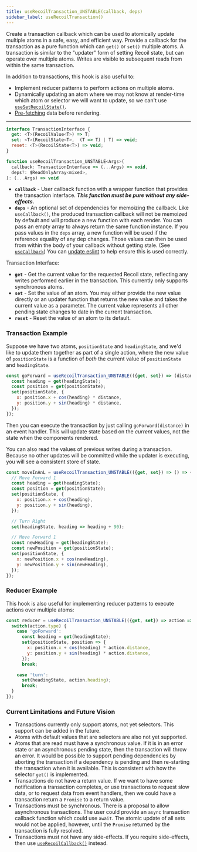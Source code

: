 ```yaml
---
title: useRecoilTransaction_UNSTABLE(callback, deps)
sidebar_label: useRecoilTransaction()
---
```


Create a transaction callback which can be used to atomically update multiple atoms in a safe, easy, and efficient way.  Provide a callback for the transaction as a pure function which can `get()` or `set()` multiple atoms.  A transaction is similar to the "updater" form of setting Recoil state, but can operate over multiple atoms.  Writes are visible to subsequent reads from within the same transaction.

In addition to transactions, this hook is also useful to:
* Implement reducer patterns to perform actions on multiple atoms.
* Dynamically updating an atom where we may not know at render-time which atom or selector we will want to update, so we can't use [`useSetRecoilState()`](/docs/api-reference/core/useSetRecoilState).
* [Pre-fetching](/docs/guides/asynchronous-data-queries#pre-fetching) data before rendering.

---

```jsx
interface TransactionInterface {
  get: <T>(RecoilValue<T>) => T;
  set: <T>(RecoilState<T>,  (T => T) | T) => void;
  reset: <T>(RecoilState<T>) => void;
}

function useRecoilTransaction_UNSTABLE<Args>(
  callback: TransactionInterface => (...Args) => void,
  deps?: $ReadOnlyArray<mixed>,
): (...Args) => void
```

* **`callback`** - User callback function with a wrapper function that provides the transaction interface.  ***This function must be pure without any side-effects.***
* **`deps`** - An optional set of dependencies for memoizing the callback.  Like `useCallback()`, the produced transaction callback will not be memoized by default and will produce a new function with each render.  You can pass an empty array to always return the same function instance.  If you pass values in the `deps` array, a new function will be used if the reference equality of any dep changes.  Those values can then be used from within the body of your callback without getting stale.  (See [`useCallback`](https://reactjs.org/docs/hooks-reference.html#usecallback))  You can [update eslint](/docs/introduction/installation#eslint) to help ensure this is used correctly.

Transaction Interface:
* **`get`** - Get the current value for the requested Recoil state, reflecting any writes performed earlier in the transaction.  This currently only supports synchronous atoms.
* **`set`** - Set the value of an atom.  You may either provide the new value directly or an updater function that returns the new value and takes the current value as a parameter.  The current value represents all other pending state changes to date in the current transaction.
* **`reset`** - Reset the value of an atom to its default.

### Transaction Example

Suppose we have two atoms, `positionState` and `headingState`, and we'd like to update them together as part of a single action, where the new value of `positionState` is a function of *both* the current value of `positionState` and `headingState`.

```jsx
const goForward = useRecoilTransaction_UNSTABLE(({get, set}) => (distance) => {
  const heading = get(headingState);
  const position = get(positionState);
  set(positionState, {
    x: position.x + cos(heading) * distance,
    y: position.y + sin(heading) * distance,
  });
});
```

Then you can execute the transaction by just calling `goForward(distance)` in an event handler.  This will update state based on the *current* values, not the state when the components rendered.

You can also read the values of previous writes during a transaction.  Because no other updates will be committed while the updater is executing, you will see a consistent store of state.

```jsx
const moveInAnL = useRecoilTransaction_UNSTABLE(({get, set}) => () => {
  // Move Forward 1
  const heading = get(headingState);
  const position = get(positionState);
  set(positionState, {
    x: position.x + cos(heading),
    y: position.y + sin(heading),
  });

  // Turn Right
  set(headingState, heading => heading + 90);

  // Move Forward 1
  const newHeading = get(headingState);
  const newPosition = get(positionState);
  set(positionState, {
    x: newPosition.x + cos(newHeading),
    y: newPosition.y + sin(newHeading),
  });
});
```

### Reducer Example

This hook is also useful for implementing reducer patterns to execute actions over multiple atoms:

```jsx
const reducer = useRecoilTransaction_UNSTABLE(({get, set}) => action => {
  switch(action.type) {
    case 'goForward':
      const heading = get(headingState);
      set(positionState, position => {
        x: position.x + cos(heading) * action.distance,
        y: position.y + sin(heading) * action.distance,
      });
      break;

    case 'turn':
      set(headingState, action.heading);
      break;
  }
});
```

### Current Limitations and Future Vision

* Transactions currently only support atoms, not yet selectors.  This support can be added in the future.
* Atoms with default values that are selectors are also not yet supported.
* Atoms that are read must have a synchronous value.  If it is in an error state or an asynchronous pending state, then the transaction will throw an error.  It would be possible to support pending dependencies by aborting the transaction if a dependency is pending and then re-starting the transaction when it is available.  This is consistent with how the selector `get()` is implemented.
* Transactions do not have a return value.  If we want to have some notification a transaction completes, or use transactions to request slow data, or to request data from event handlers, then we could have a transaction return a `Promise` to a return value.
* Transactions must be synchronous.  There is a proposal to allow asynchronous transactions.  The user could provide an `async` transaction callback function which could use `await`.  The atomic update of all sets would not be applied, however, until the `Promise` returned by the transaction is fully resolved.
* Transactions must not have any side-effects.  If you require side-effects, then use [`useRecoilCallback()`](/docs/api-reference/core/useRecoilCallback) instead.
